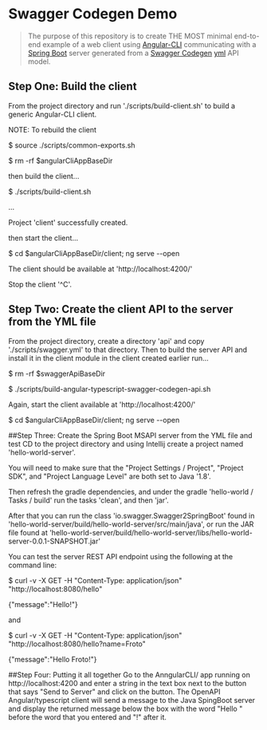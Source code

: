 # Swagger Codegen Demo

> The purpose of this repository is to create THE MOST minimal end-to-end example of a web client using <a href="https://cli.angular.io/">Angular-CLI</a> communicating with a <a href="https://spring.io/projects/spring-boot">Spring Boot</a> server generated from a <a href="https://swagger.io/docs/open-source-tools/swagger-codegen/">Swagger Codegen</a> <a href="https://en.wikipedia.org/wiki/YAML">yml</a> API model.

## Step One: Build the client
From the project directory and run './scripts/build-client.sh' to build a generic Angular-CLI client.

NOTE: To rebuild the client

$ source ./scripts/common-exports.sh

$ rm -rf $angularCliAppBaseDir

then build the client...

$ ./scripts/build-client.sh

...

Project 'client' successfully created.

then start the client...

$ cd $angularCliAppBaseDir/client; ng serve --open

The client should be available at 'http://localhost:4200/'

Stop the client '^C'.

## Step Two: Create the client API to the server from the YML file
From the project directory, create a directory 'api' and copy './scripts/swagger.yml' to that directory. Then to build the server API and install it in the client module in the client created earlier run...

$ rm -rf $swaggerApiBaseDir

$ ./scripts/build-angular-typescript-swagger-codegen-api.sh

Again, start the client available at 'http://localhost:4200/'

$ cd $angularCliAppBaseDir/client; ng serve --open

##Step Three: Create the Spring Boot MSAPI server from the YML file and test
CD to the project directory and using Intellij create a project named 'hello-world-server'.

You will need to make sure that the "Project Settings / Project", "Project SDK", and "Project Language Level" are both set to Java '1.8'.

Then refresh the gradle dependencies, and under the gradle 'hello-world / Tasks / build' run the tasks 'clean', and then 'jar'.

After that you can run the class 'io.swagger.Swagger2SpringBoot' found in 'hello-world-server/build/hello-world-server/src/main/java', or run the JAR file found at 'hello-world-server/build/hello-world-server/libs/hello-world-server-0.0.1-SNAPSHOT.jar'

You can test the server REST API endpoint using the following at the command line:

$ curl -v -X GET -H "Content-Type: application/json" "http://localhost:8080/hello"

{"message":"Hello!"}

and

$ curl -v -X GET -H "Content-Type: application/json" "http://localhost:8080/hello?name=Froto"

{"message":"Hello Froto!"}

##Step Four: Putting it all together
Go to the AnngularCLI/ app running on http://localhost:4200 and enter a string in the text box next to the button that says "Send to Server" and click on the button.
The OpenAPI Angular/typescript client will send a message to the Java SpingBoot server and display the returned message below the box with the word "Hello " before the word that you entered and "!" after it.

